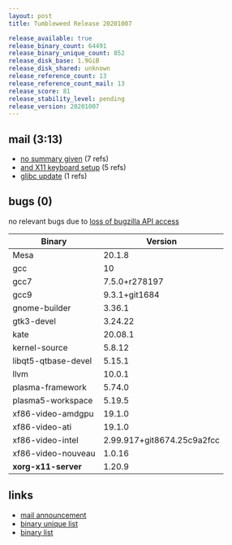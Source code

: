 ```yaml
---
layout: post
title: Tumbleweed Release 20201007

release_available: true
release_binary_count: 64491
release_binary_unique_count: 852
release_disk_base: 1.9GiB
release_disk_shared: unknown
release_reference_count: 13
release_reference_count_mail: 13
release_score: 81
release_stability_level: pending
release_version: 20201007
---
```


## mail (3:13)

- [no summary given](https://lists.opensuse.org/opensuse-factory/2020-10/msg00058.html) (7 refs)
- [and X11 keyboard setup](https://lists.opensuse.org/opensuse-factory/2020-10/msg00064.html) (5 refs)
- [glibc update](https://lists.opensuse.org/opensuse-factory/2020-10/msg00057.html) (1 refs)

## bugs (0)

<!--more-->

no relevant bugs due to [loss of bugzilla API access](https://bugzilla.opensuse.org/show_bug.cgi?id=1157722)

Binary | Version
--- | ---
Mesa | 20.1.8
gcc | 10
gcc7 | 7.5.0+r278197
gcc9 | 9.3.1+git1684
gnome-builder | 3.36.1
gtk3-devel | 3.24.22
kate | 20.08.1
kernel-source | 5.8.12
libqt5-qtbase-devel | 5.15.1
llvm | 10.0.1
plasma-framework | 5.74.0
plasma5-workspace | 5.19.5
xf86-video-amdgpu | 19.1.0
xf86-video-ati | 19.1.0
xf86-video-intel | 2.99.917+git8674.25c9a2fcc
xf86-video-nouveau | 1.0.16
**xorg-x11-server** | 1.20.9

## links

- [mail announcement](https://lists.opensuse.org/opensuse-factory/2020-10/msg00055.html)
- [binary unique list](http://download.opensuse.org/history/20201007/rpm.unique.list)
- [binary list](http://download.opensuse.org/history/20201007/rpm.list)
